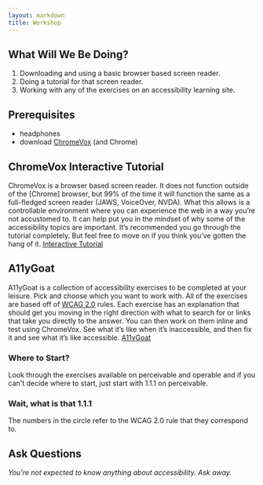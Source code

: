 ```yaml
---
layout: markdown
title: Workshop
---
```


## What Will We Be Doing?

 1. Downloading and using a basic browser based screen reader.
 2. Doing a tutorial for that screen reader.
 3. Working with any of the exercises on an accessibility learning site.

## Prerequisites

 * headphones
 * download [ChromeVox](http://www.chromevox.com/) (and Chrome)

## ChromeVox Interactive Tutorial

ChromeVox is a browser based screen reader. It does not function outside of the [Chrome] browser, but 99% of the time it will function the same as a full-fledged screen reader (JAWS, VoiceOver, NVDA). What this allows is a controllable environment where you can experience the web in a way you’re not accustomed to. It can help put you in the mindset of why some of the accessibility topics are important. It’s recommended you go through the tutorial completely. But feel free to move on if you think you’ve gotten the hang of it. [Interactive Tutorial](http://www.chromevox.com/tutorial/index.html)

## A11yGoat

A11yGoat is a collection of accessibility exercises to be completed at your leisure. Pick and choose which you want to work with. All of the exercises are based off of [WCAG 2.0](http://www.w3.org/TR/WCAG20/) rules. Each exercise has an explanation that should get you moving in the right direction with what to search for or links that take you directly to the answer. You can then work on them inline and test using ChromeVox. See what it’s like when it’s inaccessible, and then fix it and see what it’s like accessible. [A11yGoat](http://jazahn.github.io/A11yGoat/)

### Where to Start?

Look through the exercises available on perceivable and operable and if you can't decide where to start, just start with 1.1.1 on perceivable.

### Wait, what is that 1.1.1

The numbers in the circle refer to the WCAG 2.0 rule that they correspond to.

## Ask Questions
*You’re not expected to know anything about accessibility. Ask away.*